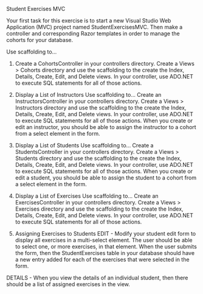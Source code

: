 Student Exercises MVC

Your first task for this exercise is to start a new Visual Studio Web Application (MVC) project named StudentExercisesMVC.
Then make a controller and corresponding Razor templates in order to manage the cohorts for your database.

Use scaffolding to...

1. Create a CohortsController in your controllers directory.
Create a Views > Cohorts directory and use the scaffolding to the create the Index, Details, Create, Edit, and Delete views.
In your controller, use ADO.NET to execute SQL statements for all of those actions.


2. Display a List of Instructors
Use scaffolding to... Create an InstructorsController in your controllers directory.
Create a Views > Instructors directory and use the scaffolding to the create the Index, Details, Create, Edit, and Delete views.
In your controller, use ADO.NET to execute SQL statements for all of those actions.
When you create or edit an instructor, you should be able to assign the instructor to a cohort from a select element in the form.


3. Display a List of Students
Use scaffolding to... Create a StudentsController in your controllers directory.
Create a Views > Students directory and use the scaffolding to the create the Index, Details, Create, Edit, and Delete views.
In your controller, use ADO.NET to execute SQL statements for all of those actions.
When you create or edit a student, you should be able to assign the student to a cohort from a select element in the form.


4. Display a List of Exercises
Use scaffolding to... Create an ExercisesController in your controllers directory.
Create a Views > Exercises directory and use the scaffolding to the create the Index, Details, Create, Edit, and Delete views.
In your controller, use ADO.NET to execute SQL statements for all of those actions.


5. Assigning Exercises to Students
EDIT - Modify your student edit form to display all exercises in a multi-select element. 
The user should be able to select one, or more exercises, in that element. When the user submits the form, then the 
StudentExercises table in your database should have a new entry added for each of the exercises that were selected in the form.

DETAILS - When you view the details of an individual student, then there should be a list of assigned exercises in the view.